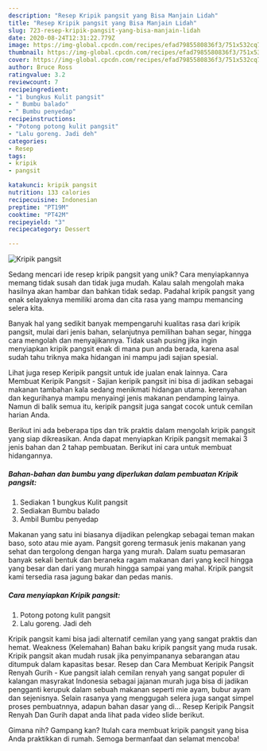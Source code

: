 ```yaml
---
description: "Resep Kripik pangsit yang Bisa Manjain Lidah"
title: "Resep Kripik pangsit yang Bisa Manjain Lidah"
slug: 723-resep-kripik-pangsit-yang-bisa-manjain-lidah
date: 2020-08-24T12:31:22.779Z
image: https://img-global.cpcdn.com/recipes/efad7985580836f3/751x532cq70/kripik-pangsit-foto-resep-utama.jpg
thumbnail: https://img-global.cpcdn.com/recipes/efad7985580836f3/751x532cq70/kripik-pangsit-foto-resep-utama.jpg
cover: https://img-global.cpcdn.com/recipes/efad7985580836f3/751x532cq70/kripik-pangsit-foto-resep-utama.jpg
author: Bruce Ross
ratingvalue: 3.2
reviewcount: 7
recipeingredient:
- "1 bungkus Kulit pangsit"
- " Bumbu balado"
- " Bumbu penyedap"
recipeinstructions:
- "Potong potong kulit pangsit"
- "Lalu goreng. Jadi deh"
categories:
- Resep
tags:
- kripik
- pangsit

katakunci: kripik pangsit 
nutrition: 133 calories
recipecuisine: Indonesian
preptime: "PT19M"
cooktime: "PT42M"
recipeyield: "3"
recipecategory: Dessert

---
```



![Kripik pangsit](https://img-global.cpcdn.com/recipes/efad7985580836f3/751x532cq70/kripik-pangsit-foto-resep-utama.jpg)

Sedang mencari ide resep kripik pangsit yang unik? Cara menyiapkannya memang tidak susah dan tidak juga mudah. Kalau salah mengolah maka hasilnya akan hambar dan bahkan tidak sedap. Padahal kripik pangsit yang enak selayaknya memiliki aroma dan cita rasa yang mampu memancing selera kita.

Banyak hal yang sedikit banyak mempengaruhi kualitas rasa dari kripik pangsit, mulai dari jenis bahan, selanjutnya pemilihan bahan segar, hingga cara mengolah dan menyajikannya. Tidak usah pusing jika ingin menyiapkan kripik pangsit enak di mana pun anda berada, karena asal sudah tahu triknya maka hidangan ini mampu jadi sajian spesial.

Lihat juga resep Keripik pangsit untuk ide jualan enak lainnya. Cara Membuat Keripik Pangsit - Sajian keripik pangsit ini bisa di jadikan sebagai makanan tambahan kala sedang menikmati hidangan utama. kerenyahan dan kegurihanya mampu menyaingi jenis makanan pendamping lainya. Namun di balik semua itu, keripik pangsit juga sangat cocok untuk cemilan harian Anda.


Berikut ini ada beberapa tips dan trik praktis dalam mengolah kripik pangsit yang siap dikreasikan. Anda dapat menyiapkan Kripik pangsit memakai 3 jenis bahan dan 2 tahap pembuatan. Berikut ini cara untuk membuat hidangannya.

<!--inarticleads1-->

##### Bahan-bahan dan bumbu yang diperlukan dalam pembuatan Kripik pangsit:

1. Sediakan 1 bungkus Kulit pangsit
1. Sediakan  Bumbu balado
1. Ambil  Bumbu penyedap


Makanan yang satu ini biasanya dijadikan pelengkap sebagai teman makan baso, soto atau mie ayam. Pangsit goreng termasuk jenis makanan yang sehat dan tergolong dengan harga yang murah. Dalam suatu pemasaran banyak sekali bentuk dan beraneka ragam makanan dari yang kecil hingga yang besar dan dari yang murah hingga sampai yang mahal. Kripik pangsit kami tersedia rasa jagung bakar dan pedas manis. 

<!--inarticleads2-->

##### Cara menyiapkan Kripik pangsit:

1. Potong potong kulit pangsit
1. Lalu goreng. Jadi deh


Kripik pangsit kami bisa jadi alternatif cemilan yang yang sangat praktis dan hemat. Weakness (Kelemahan) Bahan baku kripik pangsit yang muda rusak. Kripik pangsit akan mudah rusak jika penyimpananya sebarangan atau ditumpuk dalam kapasitas besar. Resep dan Cara Membuat Keripik Pangsit Renyah Gurih - Kue pangsit ialah cemilan renyah yang sangat populer di kalangan masyrakat Indonesia sebagai jajanan murah juga bisa di jadikan pengganti kerupuk dalam sebuah makanan seperti mie ayam, bubur ayam dan sejenisnya. Selain rasanya yang menggugah selera juga sangat simpel proses pembuatnnya, adapun bahan dasar yang di… Resep Keripik Pangsit Renyah Dan Gurih dapat anda lihat pada video slide berikut. 

Gimana nih? Gampang kan? Itulah cara membuat kripik pangsit yang bisa Anda praktikkan di rumah. Semoga bermanfaat dan selamat mencoba!
